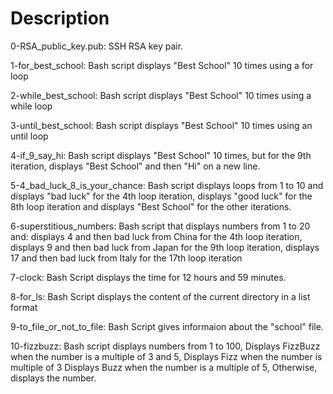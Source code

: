 # Description

0-RSA_public_key.pub: SSH RSA key pair.

1-for_best_school: Bash script displays "Best School" 10 times using a for loop

2-while_best_school: Bash script displays "Best School" 10 times using a while loop

3-until_best_school: Bash script displays "Best School" 10 times using an until loop

4-if_9_say_hi: Bash script displays "Best School" 10 times, but for the 9th iteration, displays "Best School" and then "Hi" on a new line.

5-4_bad_luck_8_is_your_chance: Bash script displays loops from 1 to 10 and displays "bad luck" for the 4th loop iteration, displays "good luck" for the 8th loop iteration and displays "Best School" for the other iterations.

6-superstitious_numbers: Bash script that displays numbers from 1 to 20 and: displays 4 and then bad luck from China for the 4th loop iteration, displays 9 and then bad luck from Japan for the 9th loop iteration, displays 17 and then bad luck from Italy for the 17th loop iteration

7-clock: Bash Script  displays the time for 12 hours and 59 minutes.

8-for_ls: Bash Script displays the content of the current directory in a list format

9-to_file_or_not_to_file: Bash Script gives informaion about the "school" file.

10-fizzbuzz: Bash script displays numbers from 1 to 100, Displays FizzBuzz when the number is a multiple of 3 and 5, Displays Fizz when the number is multiple of 3
Displays Buzz when the number is a multiple of 5, Otherwise, displays the number.

